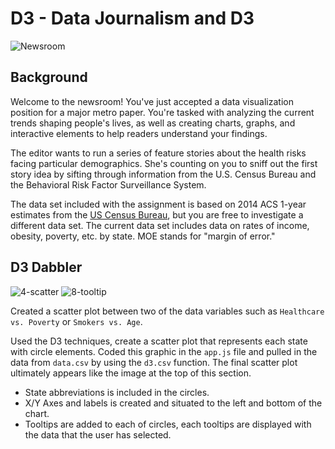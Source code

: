 # D3 - Data Journalism and D3

![Newsroom](https://media.giphy.com/media/v2xIous7mnEYg/giphy.gif)

## Background

Welcome to the newsroom! You've just accepted a data visualization position for a major metro paper. You're tasked with analyzing the current trends shaping people's lives, as well as creating charts, graphs, and interactive elements to help readers understand your findings.

The editor wants to run a series of feature stories about the health risks facing particular demographics. She's counting on you to sniff out the first story idea by sifting through information from the U.S. Census Bureau and the Behavioral Risk Factor Surveillance System.

The data set included with the assignment is based on 2014 ACS 1-year estimates from the [US Census Bureau](https://data.census.gov/cedsci/), but you are free to investigate a different data set. The current data set includes data on rates of income, obesity, poverty, etc. by state. MOE stands for "margin of error."


## D3 Dabbler

![4-scatter](https://user-images.githubusercontent.com/68926116/106799959-de0eb780-662d-11eb-89f8-bd9af2d50972.png)
![8-tooltip](https://user-images.githubusercontent.com/68926116/106799771-a30c8400-662d-11eb-9a65-0d14fcc7aaf9.gif)

Created a scatter plot between two of the data variables such as `Healthcare vs. Poverty` or `Smokers vs. Age`.

Used the D3 techniques, create a scatter plot that represents each state with circle elements. Coded this graphic in the `app.js` file and pulled in the data from `data.csv` by using the `d3.csv` function. The final scatter plot ultimately appears like the image at the top of this section.

* State abbreviations is included in the circles.
* X/Y Axes and labels is created and situated to the left and bottom of the chart.
* Tooltips are added to each of circles, each tooltips are displayed with the data that the user has selected. 



